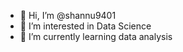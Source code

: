 - 👋 Hi, I’m @shannu9401
- 👀 I’m interested in Data Science
- 🌱 I’m currently learning data analysis 


<!---
shannu9401/shannu9401 is a ✨ special ✨ repository because its `README.md` (this file) appears on your GitHub profile.
You can click the Preview link to take a look at your changes.
--->
